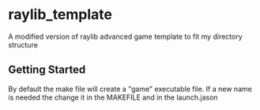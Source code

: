 # raylib_template

A modified version of raylib advanced game template to fit my directory structure

## Getting Started

By default the make file will create a "game" executable file. If a new name is needed the change it in the MAKEFILE and in the launch.jason 


